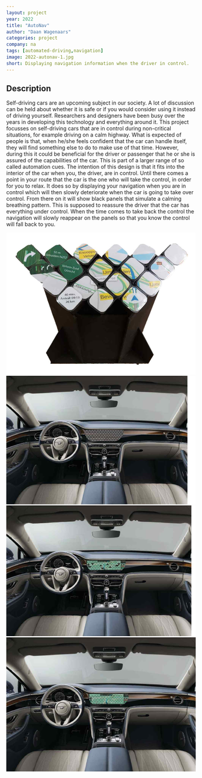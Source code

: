 ```yaml
---
layout: project
year: 2022
title: "AutoNav"
author: "Daan Wagenaars"
categories: project
company: na
tags: [automated-driving,navigation]
image: 2022-autonav-1.jpg
short: Displaying navigation information when the driver in control. 
---
```


## Description
Self-driving cars are an upcoming subject in our society. A lot of discussion can be held about whether it is safe or if you would consider using it instead of driving yourself. Researchers and designers have been busy over the years in developing this technology and everything around it. This project focusses on self-driving cars that are in control during non-critical situations, for example driving on a calm highway. What is expected of people is that, when he/she feels confident that the car can handle itself, they will find something else to do to make use of that time. However, during this it could be beneficial for the driver or passenger that he or she is assured of the capabilities of the car. This is part of a larger range of so called automation cues. The intention of this design is that it fits into the interior of the car when you, the driver, are in control. Until there comes a point in your route that the car is the one who will take the control, in order for you to relax. It does so by displaying your navigation when you are in control which will then slowly deteriorate when the car is going to take over control. From there on it will show black panels that simulate a calming breathing pattern. This is supposed to reassure the driver that the car has everything under control. When the time comes to take back the control the navigation will slowly reappear on the panels so that you know the control will fall back to you.

<div class="project-image">
  <img src="/assets/img/2022-autonav-2.jpg">
</div>
<div class="project-image">
  <img src="/assets/img/2022-autonav-3.jpg">
</div>
<div class="project-image">
  <img src="/assets/img/2022-autonav-4.jpg">
</div>
<div class="project-image">
  <img src="/assets/img/2022-autonav-5.jpg">
</div>
